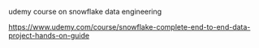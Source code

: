 udemy course on snowflake data engineering

https://www.udemy.com/course/snowflake-complete-end-to-end-data-project-hands-on-guide
